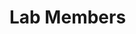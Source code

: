 # Lab Members

<!-- material/tags { scope: true, include: [Faculty] } -->

<!-- material/tags { scope: true, include: [Student] } -->

<!-- material/tags { scope: true, include: [Alumni/PhD Graduate] } -->
